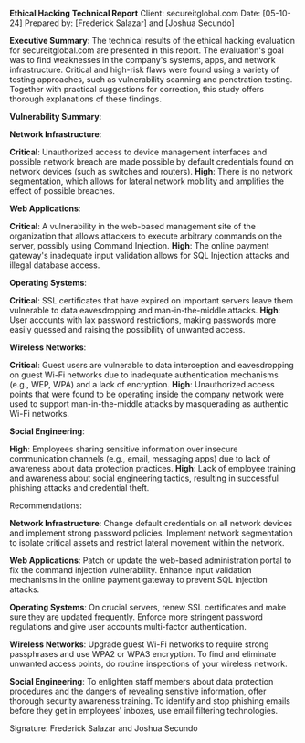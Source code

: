 **Ethical Hacking Technical Report**
Client: secureitglobal.com
Date: [05-10-24]
Prepared by: [Frederick Salazar] and [Joshua Secundo]

 **Executive Summary**:
 The technical results of the ethical hacking evaluation for secureitglobal.com are presented in this report. The evaluation's goal was to find weaknesses in the company's systems, apps, and network infrastructure. Critical and high-risk flaws were found using a variety of testing approaches, such as vulnerability scanning and penetration testing. Together with practical suggestions for correction, this study offers thorough explanations of these findings.

 **Vulnerability Summary**:

  **Network Infrastructure**:
  
  **Critical**: Unauthorized access to device management interfaces and possible network breach are made possible by default credentials found on network devices (such as switches and routers).
  **High**: There is no network segmentation, which allows for lateral network mobility and amplifies the effect of possible breaches.
  
  **Web Applications**:
  
  **Critical**: A vulnerability in the web-based management site of the organization that allows attackers to execute arbitrary commands on the server, possibly using Command Injection.
  **High**: The online payment gateway's inadequate input validation allows for SQL Injection attacks and illegal database access.
  
  **Operating Systems**:
  
  **Critical**: SSL certificates that have expired on important servers leave them vulnerable to data eavesdropping and man-in-the-middle attacks.
  **High**: User accounts with lax password restrictions, making passwords more easily guessed and raising the possibility of unwanted access.
  
  **Wireless Networks**:
  
  **Critical**: Guest users are vulnerable to data interception and eavesdropping on guest Wi-Fi networks due to inadequate authentication mechanisms (e.g., WEP, WPA) and a lack of encryption.
  **High**: Unauthorized access points that were found to be operating inside the company network were used to support man-in-the-middle attacks by masquerading as authentic Wi-Fi networks.
  
  **Social Engineering**:
  
  **High**: Employees sharing sensitive information over insecure communication channels (e.g., email, messaging apps) due to lack of awareness about data protection practices.
  **High**: Lack of employee training and awareness about social engineering tactics, resulting in successful phishing attacks and credential theft.
 
  Recommendations:
  
  **Network Infrastructure**:
  Change default credentials on all network devices and implement strong password policies.
  Implement network segmentation to isolate critical assets and restrict lateral movement within the network.
 
  **Web Applications**:
  Patch or update the web-based administration portal to fix the command injection vulnerability.
  Enhance input validation mechanisms in the online payment gateway to prevent SQL Injection attacks.
 
  **Operating Systems**:
  On crucial servers, renew SSL certificates and make sure they are updated frequently.
  Enforce more stringent password regulations and give user accounts multi-factor authentication.
  
  **Wireless Networks**:
  Upgrade guest Wi-Fi networks to require strong passphrases and use WPA2 or WPA3 encryption.
  To find and eliminate unwanted access points, do routine inspections of your wireless network.
  
  **Social Engineering**:
  To enlighten staff members about data protection procedures and the dangers of revealing sensitive information, offer thorough security awareness training.
  To identify and stop phishing emails before they get in employees' inboxes, use email filtering technologies.
  
  Signature: Frederick Salazar and Joshua Secundo
